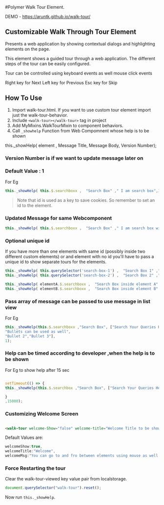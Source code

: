 #Polymer Walk Tour Element.

DEMO - https://aruntk.github.io/walk-tour/

## Customizable Walk Through Tour Element

Presents a web application by showing contextual dialogs and
highlighting elements on the page.

This element shows a guided tour through a web application. The
different steps of the tour can be easily configured.

Tour can be controlled using keyboard events as well mouse click events

Right key for Next
Left key  for Previous
Esc key for Skip

## How To Use

1. Import walk-tour.html. If you want to use custom tour element import just the walk-tour-behavior.
2. Include `<walk-tour></walk-tour>` tag in project
3. Add MyMixins.WalkTourMixin to component behaviors. 
4. Call `_showhelp` Function from Web Compomnent whose help is to be shown

this._showHelp( element , Message Title, Message Body, Version Number);

### Version Number is if we want to update message later on  
### Default Value : 1

For Eg
```js
this._showHelp( this.$.searchboxx ,  "Search Box" ," I am search box",1, 'optional_unique_id');
```
> Note that id is used as a key to save cookies. So remember to set an id to the element.

### Updated Message for same Webcomponent

```js
this._showHelp( this.$.searchboxx ,  "Search Box" ," I am search box with changed message",2, 'optional_unique_id');
```

### Optional unique id

If you have more than one elements with same id (possibly inside two different custom elements) or and element with no id you'll have to pass a unique id to show separate tours for the elements.

```js
this._showHelp( this.querySelector('search-box-1') ,  "Search Box 1" ," I am search box 1", 1, 'sb1');
this._showHelp( this.querySelector('search-box-2') ,  "Search Box 2" ," I am search box 2", 1, 'sb2');
```

```js
this._showHelp( elementA.$.searchboxx ,  "Search Box inside element A" ," I am search box", 1, 'sba');
this._showHelp( elementB.$.searchboxx ,  "Search Box inside element B" ," I am the other search box", 1, 'sbb');
```

### Pass array of message can be passed to use message in list view

For Eg

```js
this._showHelp(this.$.searchboxx ,"Search Box", ["Search Your Queries Here Powered By Google!",
"Bullets can be used as well",
"Bullet 2","Bullet 3"],
1);
```

### Help can be timed according to developer ,when the help is to be shown

For Eg to show help after 15 sec 

```js

setTimeout(() => {
this._showHelp(this.$.searchbox ,"Search Box", ["Search Your Queries Here Powered By Google!","Bullets can be used as well","Bullet 2","Bullet 3"],1);

}
,15000);

```

### Customizing Welcome Screen

```html

<walk-tour welcome-Show="false" welcome-title="Welcome Title to be shown" welcome-msg=="Welcome Message to be shown" ></walk-tour> 

```
Default Values are:
```js
welcomeShow:true,
welcomeTitle:"Welcome",
welcomeMsg:"You can go to and fro between elements using mouse as well as keyboard (left, right keys and esc key to exit). Click on screen to move to next"
```
### Force Restarting the tour

Clear the walk-tour-viewed key value pair from localstorage.

```js
document.querySelector("walk-tour").reset();
```

Now run `this._showHelp`.
